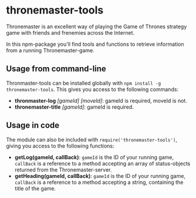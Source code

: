 # thronemaster-tools
Thronemaster is an excellent way of playing the Game of Thrones strategy game with friends and frenemies across the Internet.

In this npm-package you'll find tools and functions to retrieve information from a running Thronemaster-game.

## Usage from command-line
Thronmaster-tools can be installed globally with `npm install -g thronemaster-tools`. This gives you access to the following commands:

* **thronmaster-log** _[gameId] [moveId]_: gameId is required, moveId is not.
* **thronemaster-title** _[gameId]_: gameId is required.
## Usage in code

The module can also be included with `require('thronemaster-tools')`, giving you access to the following functions:

* **getLog(gameId, callBack)**: `gameId` is the ID of your running game, `callBack` is a reference to a method accepting an array of status-objects returned from the Thronemaster-server.
* **getHeading(gameId, callBack)**: `gameId` is the ID of your running game, `callBack` is a reference to a method accepting a string, containing the title of the game. 

